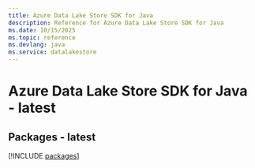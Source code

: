 ```yaml
---
title: Azure Data Lake Store SDK for Java
description: Reference for Azure Data Lake Store SDK for Java
ms.date: 10/15/2025
ms.topic: reference
ms.devlang: java
ms.service: datalakestore
---
```

# Azure Data Lake Store SDK for Java - latest
## Packages - latest
[!INCLUDE [packages](data-lake-store-index.md)]